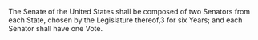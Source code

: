 The Senate of the United States shall be composed of two Senators from each State, chosen by the Legislature thereof,3 for six Years; and each Senator shall have one Vote.

